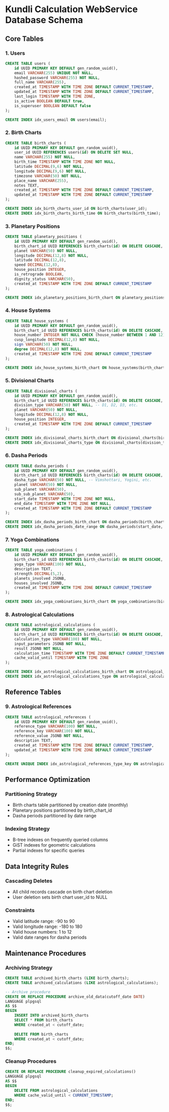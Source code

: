# Kundli Calculation WebService Database Schema

## Core Tables

### 1. Users
```sql
CREATE TABLE users (
    id UUID PRIMARY KEY DEFAULT gen_random_uuid(),
    email VARCHAR(255) UNIQUE NOT NULL,
    hashed_password VARCHAR(255) NOT NULL,
    full_name VARCHAR(255),
    created_at TIMESTAMP WITH TIME ZONE DEFAULT CURRENT_TIMESTAMP,
    updated_at TIMESTAMP WITH TIME ZONE DEFAULT CURRENT_TIMESTAMP,
    last_login TIMESTAMP WITH TIME ZONE,
    is_active BOOLEAN DEFAULT true,
    is_superuser BOOLEAN DEFAULT false
);

CREATE INDEX idx_users_email ON users(email);
```

### 2. Birth Charts
```sql
CREATE TABLE birth_charts (
    id UUID PRIMARY KEY DEFAULT gen_random_uuid(),
    user_id UUID REFERENCES users(id) ON DELETE SET NULL,
    name VARCHAR(255) NOT NULL,
    birth_time TIMESTAMP WITH TIME ZONE NOT NULL,
    latitude DECIMAL(9,6) NOT NULL,
    longitude DECIMAL(9,6) NOT NULL,
    timezone VARCHAR(50) NOT NULL,
    place_name VARCHAR(255),
    notes TEXT,
    created_at TIMESTAMP WITH TIME ZONE DEFAULT CURRENT_TIMESTAMP,
    updated_at TIMESTAMP WITH TIME ZONE DEFAULT CURRENT_TIMESTAMP
);

CREATE INDEX idx_birth_charts_user_id ON birth_charts(user_id);
CREATE INDEX idx_birth_charts_birth_time ON birth_charts(birth_time);
```

### 3. Planetary Positions
```sql
CREATE TABLE planetary_positions (
    id UUID PRIMARY KEY DEFAULT gen_random_uuid(),
    birth_chart_id UUID REFERENCES birth_charts(id) ON DELETE CASCADE,
    planet VARCHAR(50) NOT NULL,
    longitude DECIMAL(12,8) NOT NULL,
    latitude DECIMAL(12,8),
    speed DECIMAL(12,8),
    house_position INTEGER,
    is_retrograde BOOLEAN,
    dignity_status VARCHAR(50),
    created_at TIMESTAMP WITH TIME ZONE DEFAULT CURRENT_TIMESTAMP
);

CREATE INDEX idx_planetary_positions_birth_chart ON planetary_positions(birth_chart_id);
```

### 4. House Systems
```sql
CREATE TABLE house_systems (
    id UUID PRIMARY KEY DEFAULT gen_random_uuid(),
    birth_chart_id UUID REFERENCES birth_charts(id) ON DELETE CASCADE,
    house_number INTEGER NOT NULL CHECK (house_number BETWEEN 1 AND 12),
    cusp_longitude DECIMAL(12,8) NOT NULL,
    sign VARCHAR(50) NOT NULL,
    degree DECIMAL(12,8) NOT NULL,
    created_at TIMESTAMP WITH TIME ZONE DEFAULT CURRENT_TIMESTAMP
);

CREATE INDEX idx_house_systems_birth_chart ON house_systems(birth_chart_id);
```

### 5. Divisional Charts
```sql
CREATE TABLE divisional_charts (
    id UUID PRIMARY KEY DEFAULT gen_random_uuid(),
    birth_chart_id UUID REFERENCES birth_charts(id) ON DELETE CASCADE,
    division_type VARCHAR(50) NOT NULL, -- D1, D2, D3, etc.
    planet VARCHAR(50) NOT NULL,
    longitude DECIMAL(12,8) NOT NULL,
    house_position INTEGER,
    created_at TIMESTAMP WITH TIME ZONE DEFAULT CURRENT_TIMESTAMP
);

CREATE INDEX idx_divisional_charts_birth_chart ON divisional_charts(birth_chart_id);
CREATE INDEX idx_divisional_charts_type ON divisional_charts(division_type);
```

### 6. Dasha Periods
```sql
CREATE TABLE dasha_periods (
    id UUID PRIMARY KEY DEFAULT gen_random_uuid(),
    birth_chart_id UUID REFERENCES birth_charts(id) ON DELETE CASCADE,
    dasha_type VARCHAR(50) NOT NULL, -- Vimshottari, Yogini, etc.
    planet VARCHAR(50) NOT NULL,
    sub_planet VARCHAR(50),
    sub_sub_planet VARCHAR(50),
    start_date TIMESTAMP WITH TIME ZONE NOT NULL,
    end_date TIMESTAMP WITH TIME ZONE NOT NULL,
    created_at TIMESTAMP WITH TIME ZONE DEFAULT CURRENT_TIMESTAMP
);

CREATE INDEX idx_dasha_periods_birth_chart ON dasha_periods(birth_chart_id);
CREATE INDEX idx_dasha_periods_date_range ON dasha_periods(start_date, end_date);
```

### 7. Yoga Combinations
```sql
CREATE TABLE yoga_combinations (
    id UUID PRIMARY KEY DEFAULT gen_random_uuid(),
    birth_chart_id UUID REFERENCES birth_charts(id) ON DELETE CASCADE,
    yoga_type VARCHAR(100) NOT NULL,
    description TEXT,
    strength DECIMAL(5,2),
    planets_involved JSONB,
    houses_involved JSONB,
    created_at TIMESTAMP WITH TIME ZONE DEFAULT CURRENT_TIMESTAMP
);

CREATE INDEX idx_yoga_combinations_birth_chart ON yoga_combinations(birth_chart_id);
```

### 8. Astrological Calculations
```sql
CREATE TABLE astrological_calculations (
    id UUID PRIMARY KEY DEFAULT gen_random_uuid(),
    birth_chart_id UUID REFERENCES birth_charts(id) ON DELETE CASCADE,
    calculation_type VARCHAR(100) NOT NULL,
    input_parameters JSONB NOT NULL,
    result JSONB NOT NULL,
    calculation_time TIMESTAMP WITH TIME ZONE DEFAULT CURRENT_TIMESTAMP,
    cache_valid_until TIMESTAMP WITH TIME ZONE
);

CREATE INDEX idx_astrological_calculations_birth_chart ON astrological_calculations(birth_chart_id);
CREATE INDEX idx_astrological_calculations_type ON astrological_calculations(calculation_type);
```

## Reference Tables

### 9. Astrological References
```sql
CREATE TABLE astrological_references (
    id UUID PRIMARY KEY DEFAULT gen_random_uuid(),
    reference_type VARCHAR(100) NOT NULL,
    reference_key VARCHAR(100) NOT NULL,
    reference_value JSONB NOT NULL,
    description TEXT,
    created_at TIMESTAMP WITH TIME ZONE DEFAULT CURRENT_TIMESTAMP,
    updated_at TIMESTAMP WITH TIME ZONE DEFAULT CURRENT_TIMESTAMP
);

CREATE UNIQUE INDEX idx_astrological_references_type_key ON astrological_references(reference_type, reference_key);
```

## Performance Optimization

### Partitioning Strategy
- Birth charts table partitioned by creation date (monthly)
- Planetary positions partitioned by birth_chart_id
- Dasha periods partitioned by date range

### Indexing Strategy
- B-tree indexes on frequently queried columns
- GiST indexes for geometric calculations
- Partial indexes for specific queries

## Data Integrity Rules

### Cascading Deletes
- All child records cascade on birth chart deletion
- User deletion sets birth chart user_id to NULL

### Constraints
- Valid latitude range: -90 to 90
- Valid longitude range: -180 to 180
- Valid house numbers: 1 to 12
- Valid date ranges for dasha periods

## Maintenance Procedures

### Archiving Strategy
```sql
CREATE TABLE archived_birth_charts (LIKE birth_charts);
CREATE TABLE archived_calculations (LIKE astrological_calculations);

-- Archive procedure
CREATE OR REPLACE PROCEDURE archive_old_data(cutoff_date DATE)
LANGUAGE plpgsql
AS $$
BEGIN
    INSERT INTO archived_birth_charts 
    SELECT * FROM birth_charts 
    WHERE created_at < cutoff_date;
    
    DELETE FROM birth_charts 
    WHERE created_at < cutoff_date;
END;
$$;
```

### Cleanup Procedures
```sql
CREATE OR REPLACE PROCEDURE cleanup_expired_calculations()
LANGUAGE plpgsql
AS $$
BEGIN
    DELETE FROM astrological_calculations 
    WHERE cache_valid_until < CURRENT_TIMESTAMP;
END;
$$;
```
